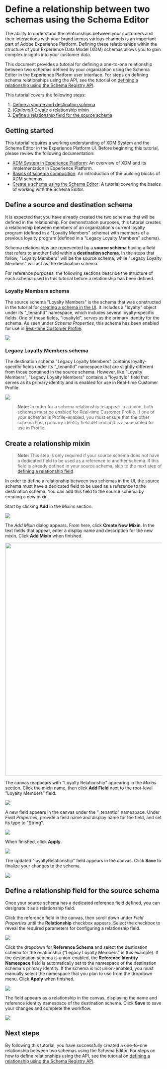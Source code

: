 # Define a relationship between two schemas using the Schema Editor

The ability to understand the relationships between your customers and their interactions with your brand across various channels is an important part of Adobe Experience Platform. Defining these relationships within the structure of your Experience Data Model (XDM) schemas allows you to gain complex insights into your customer data.

This document provides a tutorial for defining a one-to-one relationship between two schemas defined by your organization using the Schema Editor in the Experience Platform user interface. For steps on defining schema relationships using the API, see the tutorial on [defining a relationship using the Schema Registry API](../schema_registry_api_tutorial/relationship_descriptor_tutorial.md).

This tutorial covers the following steps:

1. [Define a source and destination schema](#define-a-source-and-destination-schema)
1. _(Optional)_ [Create a relationship mixin](#create-a-relationship-mixin)
1. [Define a relationship field for the source schema](#define-a-relationship-field-for-the-source-schema)

## Getting started

This tutorial requires a working understanding of XDM System and the Schema Editor in the Experience Platform UI. Before beginning this tutorial, please review the following documentation:

* [XDM System in Experience Platform](../../technical_overview/schema_registry/xdm_system/xdm_system_in_experience_platform.md): An overview of XDM and its implementation in Experience Platform.
* [Basics of schema composition](../../technical_overview/schema_registry/schema_composition/schema_composition.md): An introduction of the building blocks of XDM schemas.
* [Create a schema using the Schema Editor](schema_editor_tutorial.md): A tutorial covering the basics of working with the Schema Editor.

## Define a source and destination schema

It is expected that you have already created the two schemas that will be defined in the relationship. For demonstration purposes, this tutorial creates a relationship between members of an organization's current loyalty program (defined in a "Loyalty Members" schema) with members of a previous loyalty program (defined in a "Legacy Loyalty Members" schema).

Schema relationships are represented by a **source schema** having a field that refers to another field within a **destination schema**. In the steps that follow, "Loyalty Members" will be the source schema, while "Legacy Loyalty Members" will act as the destination schema.

For reference purposes, the following sections describe the structure of each schema used in this tutorial before a relationship has been defined.

### Loyalty Members schema

The source schema "Loyalty Members" is the schema that was constructed in the tutorial for [creating a schema in the UI](schema_editor_tutorial.md). It includes a "loyalty" object under its "\_tenantId" namespace, which includes several loyalty-specific fields. One of these fields, "loyaltyId", serves as the primary identity for the schema. As seen under _Schema Properties_, this schema has been enabled for use in [Real-time Customer Profile](../../technical_overview/unified_profile_architectural_overview/unified_profile_architectural_overview.md).

![](images/loyalty-members.png)

### Legacy Loyalty Members schema

The destination schema "Legacy Loyalty Members" contains loyalty-specific fields under its "\_tenantId" namespace that are slightly different from those contained in the source schema. However, like "Loyalty Members", "Legacy Loyalty Members" contains a "loyaltyId" field that serves as its primary identity and is enabled for use in Real-time Customer Profile.

![](images/legacy-loyalty-members.png)

> **Note:** In order for a schema relationship to appear in a union, both schemas must be enabled for Real-time Customer Profile. If one of your schemas is Profile-enabled, you must ensure that the other schema has a primary identity field defined and is also enabled for use in Profile.

## Create a relationship mixin

> **Note:** This step is only required if your source schema does not have a dedicated field to be used as a reference to another schema. If this field is already defined in your source schema, skip to the next step of [defining a relationship field](#define-a-relationship-field-for-the-source-schema).

In order to define a relationship between two schemas in the UI, the source schema must have a dedicated field to be used as a reference to the destination schema. You can add this field to the source schema by creating a new mixin.

Start by clicking **Add** in the _Mixins_ section.

![](images/loyalty-add-mixin.png)

The _Add Mixin_ dialog appears. From here, click **Create New Mixin**. In the text fields that appear, enter a display name and description for the new mixin. Click **Add Mixin** when finished.

<img src="images/loyalty-create-new-mixin.png" width=750><br>

The canvas reappears with "Loyalty Relationship" appearing in the _Mixins_ section. Click the mixin name, then click **Add Field** next to the root-level "Loyalty Members" field.

![](images/loyalty-add-field.png)

A new field appears in the canvas under the "_tenantId" namespace. Under _Field Properties_, provide a field name and display name for the field, and set its type to "String".

![](images/relationship-field-details.png)

When finished, click **Apply**.

![](images/relationship-field-apply.png)

The updated "loyaltyRelationship" field appears in the canvas. Click **Save** to finalize your changes to the schema.

![](images/relationship-field-save.png)

## Define a relationship field for the source schema

Once your source schema has a dedicated reference field defined, you can designate it as a relationship field.

Click the reference field in the canvas, then scroll down under _Field Properties_ until the **Relationship** checkbox appears. Select the checkbox to reveal the required parameters for configuring a relationship field.

![](images/relationship-checkbox.png)

Click the dropdown for **Reference Schema** and select the destination schema for the relationship ("Legacy Loyalty Members" in this example). If the destination schema is union-enabled, the **Reference Identity Namespace** field is automatically set to the namespace of the destination schema's primary identity. If the schema is not union-enabled, you must manually select the namespace that you plan to use from the dropdown menu. Click **Apply** when finished.

![](images/reference-schema-id-namespace.png)

The field appears as a relationship in the canvas, displaying the name and reference identity namespace of the destination schema. Click **Save** to save your changes and complete the workflow.

![](images/relationship-save.png)

## Next steps

By following this tutorial, you have successfully created a one-to-one relationship between two schemas using the Schema Editor. For steps on how to define relationships using the API, see the tutorial on [defining a relationship using the Schema Registry API](../schema_registry_api_tutorial/relationship_descriptor_tutorial.md).